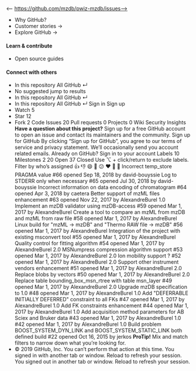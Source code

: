 <-- https://github.com/mzdb/pwiz-mzdb/issues-->

* Why GitHub? 
* Customer stories →
* Explore GitHub →
#### Learn & contribute
* Open source guides
#### Connect with others
* In this repository  All GitHub  ↵
* No suggested jump to results
* In this repository  All GitHub  ↵
* In this repository  All GitHub  ↵
Sign in  Sign up
* Watch  5 
* Star  12 
* Fork  2 
Code Issues 20 Pull requests 0 Projects 0 Wiki  Security  Insights
**Have a question about this project?** Sign up for a free GitHub account to open an issue and contact its maintainers and the community. 
Sign up for GitHub
By clicking “Sign up for GitHub”, you agree to our terms of service and privacy statement. We’ll occasionally send you account related emails.
Already on GitHub? Sign in to your account
Labels  10  Milestones  2
20 Open  37 Closed
Use ⌥ \+ click/return to exclude labels.
Filter by who’s assigned
👍 👎 😄 🎉 😕 ❤️ 🚀 👀
Incorrect temp_store PRAGMA value
#66 opened Sep 18, 2018 by david-bouyssie
Log to STDERR only when necessary
#65 opened Jul 30, 2018 by david-bouyssie
Incorrect information on data encoding of chromatogram
#64 opened Apr 3, 2018 by caetera
Better support of mzML files enhancement
#63 opened Nov 22, 2017 by AlexandreBurel 1.0
Implement an mzDB validator using mzDB-access
#59 opened Mar 1, 2017 by AlexandreBurel
Create a tool to compare an mzML from mzDB and mzML from raw file
#58 opened Mar 1, 2017 by AlexandreBurel
Linux build for "mzML -> mzDB" and "Thermo RAW file -> mzDB"
#56 opened Mar 1, 2017 by AlexandreBurel
Integration of the project with existing msconvert tool
#55 opened Mar 1, 2017 by AlexandreBurel
Quality control for fitting algorithm
#54 opened Mar 1, 2017 by AlexandreBurel 2.0
MSNumpress compression algorithm support
#53 opened Mar 1, 2017 by AlexandreBurel 2.0
Ion mobility support ?
#52 opened Mar 1, 2017 by AlexandreBurel 2.0
Support other instrument vendors enhancement
#51 opened Mar 1, 2017 by AlexandreBurel 2.0
Replace blobs by vectors
#50 opened Mar 1, 2017 by AlexandreBurel 2.0
Replace table bounding_box_msn_rtree with table msn_layer
#49 opened Mar 1, 2017 by AlexandreBurel 2.0
Upgrade mzDB specification to 1.0
#48 opened Mar 1, 2017 by AlexandreBurel 1.0
Add "DEFERRABLE INITIALLY DEFERRED" constraint to all FKs
#47 opened Mar 1, 2017 by AlexandreBurel 1.0
Add FK constraints enhancement
#44 opened Mar 1, 2017 by AlexandreBurel 1.0
Add acquisition method parameters for AB Sciex and Bruker data
#43 opened Mar 1, 2017 by AlexandreBurel 1.0
#42 opened Mar 1, 2017 by AlexandreBurel 1.0
Build problem BOOST_SYSTEM_DYN_LINK and BOOST_SYSTEM_STATIC_LINK both defined build
#22 opened Oct 16, 2015 by jerkos
**ProTip!** Mix and match filters to narrow down what you’re looking for. 
* © 2019 GitHub, Inc.
You can’t perform that action at this time.
You signed in with another tab or window. Reload to refresh your session. You signed out in another tab or window. Reload to refresh your session.